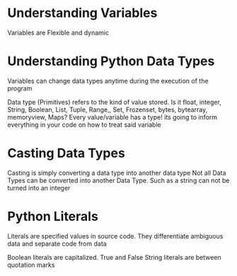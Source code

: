 # Understanding Variables
Variables are Flexible and dynamic

# Understanding Python Data Types

Variables can change data types anytime during the execution of the program

Data type (Primitives) refers to the kind of value stored. Is it float, integer, String, Boolean, List, Tuple, Range,, Set, Frozenset, bytes, bytearray, memoryview, Maps?
Every value/variable has a type! its going to inform everything in your code on how to treat said variable

# Casting Data Types
 
Casting is simply converting a data type into another data type
Not all Data Types can be converted into another Data Type. Such as a string can not be turned into an integer

# Python Literals

Literals are specified values in source code. They differentiate ambiguous data and separate code from data

Boolean literals are capitalized. True and False
String literals are between quotation marks



